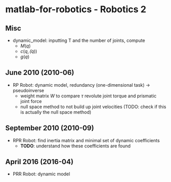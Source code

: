 # matlab-for-robotics - Robotics 2

## Misc
- dynamic_model: inputting T and the number of joints, compute
	- $M(q)$
	- $c(q, \dot(q))$
	- $g(q)$

## June 2010 (2010-06)
- RP Robot: dynamic model, redundancy (one-dimensional task) -> pseudoinverse
	- weight matrix $W$ to compare $\tau$ revolute joint torque and prismatic joint force
	- null space method to not build up joint velocities (TODO: check if this is actually the null space method)

## September 2010 (2010-09)
- RPR Robot: find inertia matrix and minimal set of dynamic coefficients
	- **TODO**: understand how these coefficients are found

## April 2016 (2016-04)
- PRR Robot: dynamic model 